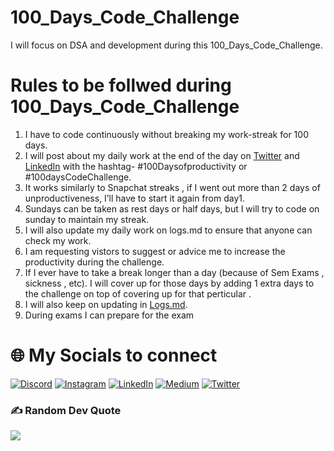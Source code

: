 # 100_Days_Code_Challenge
I will focus on DSA and development during this 100_Days_Code_Challenge. 

#  Rules to be follwed during 100_Days_Code_Challenge
1. I have to code continuously without breaking my work-streak for 100 days.
2. I will post about my daily work at the end of the day on [Twitter](https://twitter.com/AnshOjha12?t=tAMJCbV2CGzEDFW837R4cg&s=09) and [LinkedIn](https://www.linkedin.com/in/ansh-ojha-b13060220) with the hashtag- #100Daysofproductivity or #100daysCodeChallenge.
3. It works similarly to Snapchat streaks , if I went out more than 2 days of unproductiveness, I’ll have to start it again from day1.
4. Sundays can be taken as rest days or half days, but I will try to code on sunday to maintain my streak.
5. I will also update my daily work on logs.md to ensure that anyone can check my work.
6. I am requesting vistors to suggest or advice me to increase the productivity during the challenge.
7. If I ever have to take a break longer than a day (because of Sem Exams , sickness , etc). I will cover up for those days by adding 1 extra days to the challenge on top of covering up for that perticular .
8. I will also keep on updating in [Logs.md]().
9. During exams I can prepare for the exam

# 🌐  My Socials to connect 

[![Discord](https://img.shields.io/badge/Discord-%237289DA.svg?logo=discord&logoColor=white)](htttps://discord.gg/#2287) [![Instagram](https://img.shields.io/badge/Instagram-%23E4405F.svg?logo=Instagram&logoColor=white)](https://instagram.com/__anshojha__) [![LinkedIn](https://img.shields.io/badge/LinkedIn-%230077B5.svg?logo=linkedin&logoColor=white)](https://linkedin.com/in/ansh-ojha-b13060220) [![Medium](https://img.shields.io/badge/Medium-12100E?logo=medium&logoColor=white)](https://medium.com/@@anshojha24) [![Twitter](https://img.shields.io/badge/Twitter-%231DA1F2.svg?logo=Twitter&logoColor=white)](https://twitter.com/AnshOjha12) 

### ✍️ Random Dev Quote
![](https://quotes-github-readme.vercel.app/api?type=horizontal&theme=radical)



